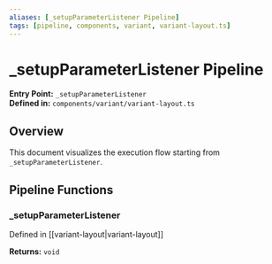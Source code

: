 ```yaml
---
aliases: [_setupParameterListener Pipeline]
tags: [pipeline, components, variant, variant-layout.ts]
---
```


# _setupParameterListener Pipeline

**Entry Point:** `_setupParameterListener`  
**Defined in:** `components/variant/variant-layout.ts`  

## Overview

This document visualizes the execution flow starting from `_setupParameterListener`.

## Pipeline Functions

### _setupParameterListener

Defined in [[variant-layout|variant-layout]]

**Returns:** `void`

